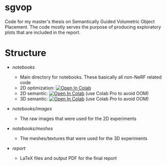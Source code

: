 # sgvop
Code for my master's thesis on Semantically Guided Volumetric Object Placement. The code mostly serves the purpose of producing exploratory plots that are included in the report.

# Structure
* _notebooks_
    * Main directory for notebooks. These basically all non-NeRF related code
    * 2D optimization: [![Open In Colab](https://colab.research.google.com/assets/colab-badge.svg)](https://colab.research.google.com/github/lucasalexsorensen/sgvop/blob/master/notebooks/2D_optimization.ipynb)
    * 2D semantic: [![Open In Colab](https://colab.research.google.com/assets/colab-badge.svg)](https://colab.research.google.com/github/lucasalexsorensen/sgvop/blob/master/notebooks/2D_semantic.ipynb) (use Colab Pro to avoid OOM)
    * 3D semantic: [![Open In Colab](https://colab.research.google.com/assets/colab-badge.svg)](https://colab.research.google.com/github/lucasalexsorensen/sgvop/blob/master/notebooks/3D_semantic.ipynb) (use Colab Pro to avoid OOM)


* _notebooks/images_
    * The raw images that were used for the 2D experiments
    
* _notebooks/meshes_
    * The meshes/textures that were used for the 3D experiments

* _report_
    * LaTeX files and output PDF for the final report
